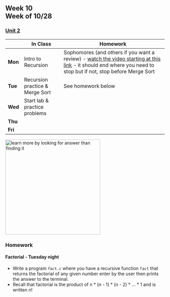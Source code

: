 ## Week 10 <br>Week of 10/28  

### [Unit 2](/apcsp/curriculum/2)

  |       |In Class               |Homework   |
  |-------|---------              |---------  |
  |**Mon**|Intro to Recursion |Sophomores (and others if you want a review) - [watch the video starting at this link](https://youtu.be/jZzyERW7h1A?si=bII5eRU__dFf-p-S&start=5593&end=6303;) - it should end where you need to stop but if not, stop before Merge Sort |
  |**Tue**|Recursion practice & Merge Sort |See homework below |
  |**Wed**|Start lab & practice problems | |
  |**Thu**| | |
  |**Fri**| | |


<meta http-equiv="refresh" content="300"/>

<img src="https://pbs.twimg.com/media/Dqc1eRnXgAAAiR1.jpg" alt="learn more by looking for answer than finding it" height="300">

### Homework

#### Factorial - Tuesday night
- Write a program `fact.c` where you have a recursive function `fact` that returns the factorial of any given number enter by the user then prints the answer to the terminal.
- Recall that factorial is the product of n * (n - 1) * (n - 2) * ... * 1 and is written n!